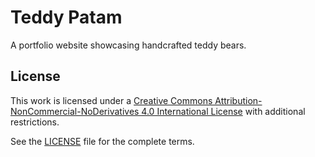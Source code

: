 # Teddy Patam

A portfolio website showcasing handcrafted teddy bears.

## License

This work is licensed under a [Creative Commons Attribution-NonCommercial-NoDerivatives 4.0 International License](https://creativecommons.org/licenses/by-nc-nd/4.0/) with additional restrictions.

See the [LICENSE](LICENSE) file for the complete terms.
